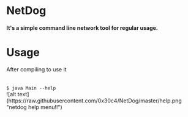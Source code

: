 # NetDog

<h4>It's a simple command line network tool for regular usage.</h4>

# Usage
After compiling to use it 

<code>
$ java Main --help
</code>
![alt text](https://raw.githubusercontent.com/0x30c4/NetDog/master/help.png "netdog help menu!!")

